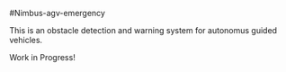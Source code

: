 #Nimbus-agv-emergency

This is an obstacle detection and warning system for autonomus guided vehicles.

Work in Progress!

